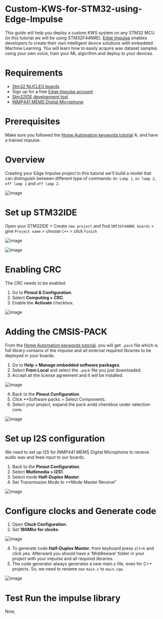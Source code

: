 # Custom-KWS-for-STM32-using-Edge-Impulse

This guide will help you deploy a custom KWS system on any STM32 MCU (in this tutorial we will be using STM32F44NRE). [Edge Impulse](https://www.edgeimpulse.com/) enables developers to create their own intelligent device solutions with embedded Machine Learning. You will learn how to easily acquire wav dataset samples using your own voice, train your ML algorithm and deploy to your devices. 

# Requirements

- [Stm32 NUCLEO boards](https://www.st.com/en/evaluation-tools/stm32-nucleo-boards.html)
- Sign up for a free [Edge Impulse account](https://www.edgeimpulse.com/) 
- [Stm32IDE development tool](https://www.st.com/en/development-tools/stm32cubeide.html)
- [INMP441 MEMS Digital Microphone](https://www.digikey.my/en/product-highlight/i/invensense/inmp441-mems-digital-microphone)

# Prerequisites

Make sure you followed the [Home Automation keywords tutorial](Home-Automation-traininig/README.md) A, and have a trained impulse.

# Overview

Creating your Edge Impulse project
In this tutorial we'll build a model that can distinguish between different type of commands: `On Lamp 1`, `on lamp 2`, `off lamp 1` and `off lamp 2`.

![image](https://user-images.githubusercontent.com/57432755/122665445-d49b7b80-d1d9-11eb-9a9e-9b17fa1be7f3.png)


# Set up STM32IDE 

Open your STM32IDE > Create `new project` and find `SMT32F44NRE boards` > give `Project name` > choose `C++` > click `Finish`

![image](https://user-images.githubusercontent.com/57432755/122664732-c4819d00-d1d5-11eb-9b98-06c25454bfe1.png)

![image](https://user-images.githubusercontent.com/57432755/122664740-cb101480-d1d5-11eb-8a0f-830db2d5bb23.png)

# Enabling CRC

The CRC needs to be enabled.
  1. Go to **Pinout & Configuration**.
  2. Select **Computing > CRC**.
  3. Enable the **Activate** checkbox.

![image](https://user-images.githubusercontent.com/57432755/122664860-6ef9c000-d1d6-11eb-9035-b876c7e9f66b.png)


# Adding the CMSIS-PACK

From the [Home Automation keywords tutorial](Home-Automation-traininig/README.md), you will get `.pack` file which is full library contains of the impulse and all external required libraries to  be deployed in your boards.

  1. Go to **Help > Manage embedded software packages**.
  2. Select **From Local** and select the `.pack` file you just downloaded.
  3. Accept all the license agreement and it will be installed. 

![image](https://user-images.githubusercontent.com/57432755/122664992-3b6b6580-d1d7-11eb-8011-0d5d7878b494.png)

  4. Back to the **Pinout Configuration**.
  5. Click **Software packs > Select Components.
  6. Select your project, expand the pack andd checkbox under selection core.

![image](https://user-images.githubusercontent.com/57432755/122665052-a2891a00-d1d7-11eb-95af-b2ccbb4997a1.png)

# Set up I2S configuration

We need to set up I2S for INMP441 MEMS Digital Microphone to receive audio wav and feed input to our boards.

  1. Back to the **Pinout Configuration**.
  2. Select **Multimedia > I2S1**.
  3. Select mode **Half-Duplex Master**.
  4. Set Transmission Mode to **Mode Master Receive"

![image](https://user-images.githubusercontent.com/57432755/122665176-52f71e00-d1d8-11eb-9f99-b025779ed6f0.png)

# Configure clocks and Generate code

  1. Open **Clock Configuration**.
  2. Set **180Mhz for clocks**.

![image](https://user-images.githubusercontent.com/57432755/122665488-1c220780-d1da-11eb-9fb8-102fcffb1ddb.png)

  4. To generate code **Half-Duplex Master**, from keyboard press `alt+k` and click yes. Afterward you should have a 'Middleware' folder in your project with your impulse and all required libraries.
  5. The code generator always generates a new main.c file, even for C++ projects. So, we need to rename our `main.c` to `main.cpp`.

![image](https://user-images.githubusercontent.com/57432755/122665613-ce59cf00-d1da-11eb-8401-4be01927f906.png)


# Test Run the impulse library

Now, 

